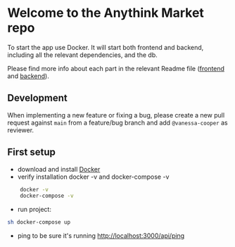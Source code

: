 # Welcome to the Anythink Market repo

To start the app use Docker. It will start both frontend and backend, including all the relevant dependencies, and the db.

Please find more info about each part in the relevant Readme file ([frontend](frontend/readme.md) and [backend](backend/README.md)).

## Development

When implementing a new feature or fixing a bug, please create a new pull request against `main` from a feature/bug branch and add `@vanessa-cooper` as reviewer.

## First setup

- download and install [Docker](https://docs.docker.com/get-docker)
- verify installation docker -v and docker-compose -v

```sh
    docker -v
    docker-compose -v
```

- run project:

```sh
sh docker-compose up
```

- ping to be sure it's running [http://localhost:3000/api/ping](http://localhost:3000/api/ping)
